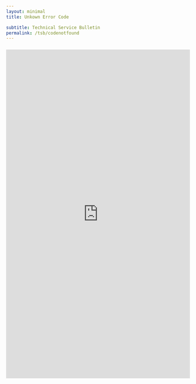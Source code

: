 ```yaml
---
layout: minimal
title: Unkown Error Code

subtitle: Technical Service Bulletin
permalink: /tsb/codenotfound
---
```


<h3 id="errorCode"></h3>

<script>
    // Function to extract URL parameters
    function getUrlParameter(name) {
        name = name.replace(/[\[]/, '\\[').replace(/[\]]/, '\\]');
        var regex = new RegExp('[\\?&]' + name + '=([^&#]*)');
        var results = regex.exec(window.location.search);
        return results === null ? '' : decodeURIComponent(results[1].replace(/\+/g, ' '));
    };

    // Get the error code from URL parameter
    var errorId = getUrlParameter('errorId');
    // Update the text on the page
    var errorCodeElement = document.getElementById('errorCode');
    errorCodeElement.textContent = 'Error Code: ' + errorId;
    
function getDocHeight(doc) {
    doc = doc || document;
    // stackoverflow.com/questions/1145850/
    var body = doc.body, html = doc.documentElement;
    var height = Math.max( body.scrollHeight, body.offsetHeight, 
        html.clientHeight, html.scrollHeight, html.offsetHeight );
    return height;
}

function setIframeHeight(id) {
    var ifrm = document.getElementById(id);
    var doc = ifrm.contentDocument? ifrm.contentDocument: 
        ifrm.contentWindow.document;
    ifrm.style.visibility = 'hidden';
    ifrm.style.height = "10px"; // reset to minimal height ...
    // IE opt. for bing/msn needs a bit added or scrollbar appears
    ifrm.style.height = getDocHeight( doc ) + 4 + "px";
    ifrm.style.visibility = 'visible';
}

document.getElementById('ifrm').onload = function() { // Adjust the Id accordingly
    setIframeHeight(this.id);
}
</script>

<div style="justify-content: center; display: flex;">
  <iframe id="ifrm" scrolling="no" frameborder="no" onload="resizeIframe(this)"
style="overflow:hidden;border:0;margin:0;padding:0;width:680;height:900;" 
src="https://www.appsheet.com/start/8aff849a-8d48-4493-b485-a85a81b1d059?refresh=1&wipe=1"></iframe>
</div>